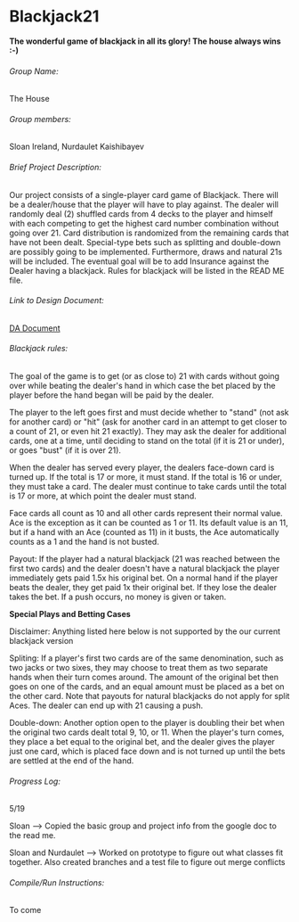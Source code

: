 # Blackjack21
**The wonderful game of blackjack in all its glory! The house always wins :-)**

###### Group Name:
The House
###### Group members:
Sloan Ireland, Nurdaulet Kaishibayev
###### Brief Project Description:
Our project consists of a single-player card game of Blackjack. There will be a dealer/house that the player will have to play against. The dealer will randomly deal (2) shuffled cards from 4 decks to the player and himself with each competing to get the highest card number combination without going over 21. Card distribution is randomized from the remaining cards that have not been dealt. Special-type bets such as splitting and double-down are possibly going to be implemented. Furthermore, draws and natural 21s will be included. The eventual goal will be to add Insurance against the Dealer having a blackjack. Rules for blackjack will be listed in the READ ME file.

###### Link to Design Document:
[DA Document](https://docs.google.com/document/d/14e9wDzL2M29oHePiIcvPqf9Y1P8A0Q__MjswjDk05i8/edit?usp=sharing)

###### Blackjack rules:
The goal of the game is to get (or as close to) 21 with cards without going over while beating the dealer's hand in which case the bet placed by the player before the hand began will be paid by the dealer.

The player to the left goes first and must decide whether to "stand" (not ask for another card) or "hit" (ask for another card in an attempt to get closer to a count of 21, or even hit 21 exactly). They may ask the dealer for additional cards, one at a time, until deciding to stand on the total (if it is 21 or under), or goes "bust" (if it is over 21).

When the dealer has served every player, the dealers face-down card is turned up. If the total is 17 or more, it must stand. If the total is 16 or under, they must take a card. The dealer must continue to take cards until the total is 17 or more, at which point the dealer must stand.

Face cards all count as 10 and all other cards represent their normal value. Ace is the exception as it can be counted as 1 or 11. Its default value is an 11, but if a hand with an Ace (counted as 11) in it busts, the Ace automatically counts as a 1 and the hand is not busted.

Payout: If the player had a natural blackjack (21 was reached between the first two cards) and the dealer doesn't have a natural blackjack the player immediately gets paid 1.5x his original bet. On a normal hand if the player beats the dealer, they get paid 1x their original bet. If they lose the dealer takes the bet. If a push occurs, no money is given or taken.

**Special Plays and Betting Cases**

Disclaimer: Anything listed here below is not supported by the our current blackjack version

Spliting: If a player's first two cards are of the same denomination, such as two jacks or two sixes, they may choose to treat them as two separate hands when their turn comes around. The amount of the original bet then goes on one of the cards, and an equal amount must be placed as a bet on the other card. Note that payouts for natural blackjacks do not apply for split Aces. The dealer can end up with 21 causing a push.

Double-down: Another option open to the player is doubling their bet when the original two cards dealt total 9, 10, or 11. When the player's turn comes, they place a bet equal to the original bet, and the dealer gives the player just one card, which is placed face down and is not turned up until the bets are settled at the end of the hand.


###### Progress Log:
5/19

Sloan --> Copied the basic group and project info from the google doc to the read me.

Sloan and Nurdaulet --> Worked on prototype to figure out what classes fit together.
Also created branches and a test file to figure out merge conflicts

###### Compile/Run Instructions:
To come
